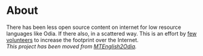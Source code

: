 # About

There has been less open source content on internet for low resource languages like Odia. If there also, in a scattered way. 
This is an effort by [few volunteers](contributors.md) to increase the footprint over the Internet.  
_This project has been moved from [MTEnglish2Odia](https://github.com/soumendrak/MTEnglish2Odia)._
